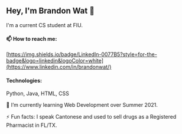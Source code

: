 ## Hey, I'm Brandon Wat 👋

I'm a current CS student at FIU.

#### 📫 How to reach me:

[https://img.shields.io/badge/LinkedIn-0077B5?style=for-the-badge&logo=linkedin&logoColor=white](https://www.linkedin.com/in/brandonwat/)

#### Technologies:

Python, Java, HTML, CSS

🌱 I’m currently learning Web Development over Summer 2021.

⚡ Fun facts: I speak Cantonese and used to sell drugs as a Registered Pharmacist in FL/TX.
<!--
**bs-wat/bs-wat** is a ✨ _special_ ✨ repository because its `README.md` (this file) appears on your GitHub profile.

Here are some ideas to get you started:

- 🔭 I’m currently working on ...
- 🌱 I’m currently learning ...
- 👯 I’m looking to collaborate on ...
- 🤔 I’m looking for help with ...
- 💬 Ask me about ...
- 📫 How to reach me: ...
- 😄 Pronouns: ...
- ⚡ Fun fact: ...
-->
